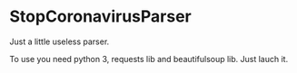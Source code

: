 # StopCoronavirusParser
Just a little useless parser.

To use you need python 3, requests lib and beautifulsoup lib.
Just lauch it.
